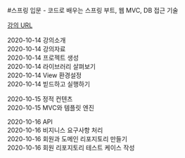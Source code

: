 #스프링 입문 - 코드로 배우는 스프링 부트, 웹 MVC, DB 접근 기술

[강의 URL](https://www.inflearn.com/course/%EC%8A%A4%ED%94%84%EB%A7%81-%EC%9E%85%EB%AC%B8-%EC%8A%A4%ED%94%84%EB%A7%81%EB%B6%80%ED%8A%B8/dashboard)

2020-10-14 강의소개   
2020-10-14 강의자료  
2020-10-14 프로젝트 생성  
2020-10-14 라이브러리 살펴보기  
2020-10-14 View 환경설정  
2020-10-14 빋드하고 실행하기  

2020-10-15 정적 컨텐츠  
2020-10-15 MVC와 템플릿 엔진 

2020-10-16 API  
2020-10-16 비지니스 요구사항 처리  
2020-10-16 회원과 도메인 리포지토리 만들기  
2020-10-16 회원 리포지토리 테스트 케이스 작성  


